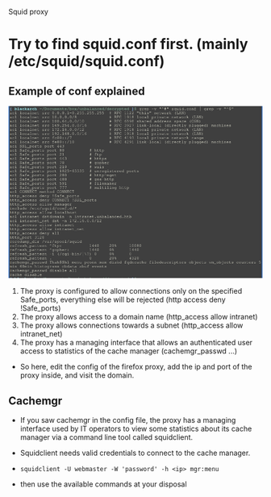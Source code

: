 Squid proxy

# Try to find squid.conf first. (mainly /etc/squid/squid.conf)

## Example of conf explained

![4c91d7d39251dcfd9acb5f31b5e0890b.png](../_resources/dade72fdeb00441796cc87d9c72abc6d.png)



1. The proxy is configured to allow connections only on the specified Safe_ports, everything else will be rejected (http access deny !Safe_ports)
2. The proxy allows access to a domain name (http_access allow intranet)
3. The proxy allows connections towards a subnet (http_access allow intranet_net)
4. The proxy has a managing interface that allows an authenticated user access to statistics of the cache manager
(cachemgr_passwd ...)
- So here, edit the config of the firefox proxy, add the ip and port of the proxy inside, and visit the domain.


## Cachemgr

- If you saw cachemgr in the config file, the proxy has a managing interface used by IT operators to view some statistics about its cache manager via a command line tool called squidclient.

- Squidclient needs valid credentials to connect to the cache manager. 

- ```squidclient -U webmaster -W 'password' -h <ip> mgr:menu```
- then use the available commands at your disposal